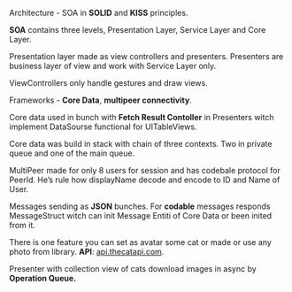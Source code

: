 Architecture - SOA in **SOLID** and **KISS** principles.

**SOA** contains three levels, Presentation Layer, Service Layer and Core Layer.

Presentation layer made as view controllers and presenters. Presenters are business layer of view and work with Service Layer only.

ViewControllers only handle gestures and draw views.

Frameworks - **Core Data**, **multipeer connectivity**.

Core data used in bunch with **Fetch Result Contoller** in Presenters witch implement DataSourse functional for UITableViews.

Core data was build in stack with chain of three contexts. Two in private queue and one of the main queue.

MultiPeer made for only 8 users for session and has codebale protocol for PeerId. He’s rule how displayName decode and encode to ID and Name of User.

Messages sending as **JSON** bunches. For **codable** messages responds MessageStruct witch can init Message Entiti of Core Data or been inited from it.

There is one feature you can set as avatar some cat or made or use any photo from library. **API**: [api.thecatapi.com](http://api.thecatapi.com).

Presenter with collection view of cats download images in async by **Operation Queue.**
